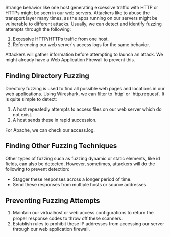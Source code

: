 Strange behavior like one host generating excessive traffic with HTTP or HTTPs might be seen in our web servers. Attackers like to abuse the transport layer many times, as the apps running on our servers might be vulnerable to different attacks. Usually, we can detect and identify fuzzing attempts through the following:
1. Excessive HTTP/HTTPs traffic from one host.
2. Referencing our web server's access logs for the same behavior.

Attackers will gather information before attempting to launch an attack. We might already have a Web Application Firewall to prevent this.

## Finding Directory Fuzzing

Directory fuzzing is used to find all possible web pages and locations in our web applications.
Using Wireshark, we can filter to 'http' or 'http.request'. It is quite simple to detect:
1. A host repeatedly attempts to access files on our web server which do not exist.
2. A host sends these in rapid succession.

For Apache, we can check our access.log.

## Finding Other Fuzzing Techniques

Other types of fuzzing such as fuzzing dynamic or static elements, like id fields, can also be detected.
However, sometimes, attackers will do the following to prevent detection:
- Stagger these responses across a longer period of time.
- Send these responses from multiple hosts or source addresses.

## Preventing Fuzzing Attempts

1. Maintain our virtualhost or web access configurations to return the proper response codes to throw off these scanners.
2. Establish rules to prohibit these IP addresses from accessing our server through our web application firewall.
